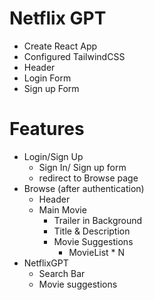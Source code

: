 # Netflix GPT

- Create React App
- Configured TailwindCSS
- Header
- Login Form
- Sign up Form

# Features 
- Login/Sign Up
  - Sign In/ Sign up form
  - redirect to Browse page
- Browse (after authentication)
  - Header
  - Main Movie
     - Trailer in Background
     - Title & Description
     - Movie Suggestions
       - MovieList * N
- NetflixGPT
    - Search Bar
    - Movie suggestions